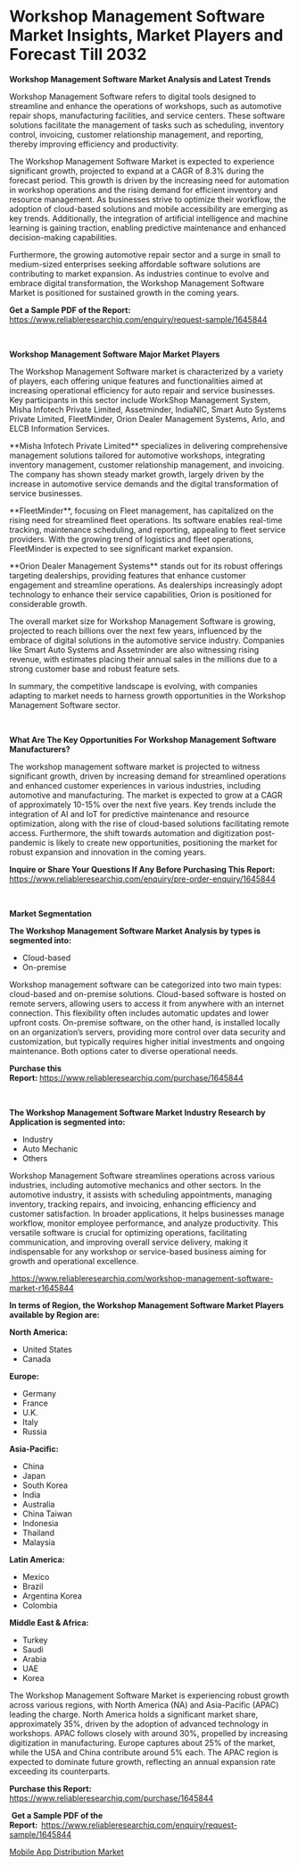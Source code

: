 <p><h1>Workshop Management Software Market Insights, Market Players and Forecast Till 2032</h1></p><p><strong>Workshop Management Software Market Analysis and Latest Trends</strong></p>
<p><p>Workshop Management Software refers to digital tools designed to streamline and enhance the operations of workshops, such as automotive repair shops, manufacturing facilities, and service centers. These software solutions facilitate the management of tasks such as scheduling, inventory control, invoicing, customer relationship management, and reporting, thereby improving efficiency and productivity.</p><p>The Workshop Management Software Market is expected to experience significant growth, projected to expand at a CAGR of 8.3% during the forecast period. This growth is driven by the increasing need for automation in workshop operations and the rising demand for efficient inventory and resource management. As businesses strive to optimize their workflow, the adoption of cloud-based solutions and mobile accessibility are emerging as key trends. Additionally, the integration of artificial intelligence and machine learning is gaining traction, enabling predictive maintenance and enhanced decision-making capabilities.</p><p>Furthermore, the growing automotive repair sector and a surge in small to medium-sized enterprises seeking affordable software solutions are contributing to market expansion. As industries continue to evolve and embrace digital transformation, the Workshop Management Software Market is positioned for sustained growth in the coming years.</p></p>
<p><strong>Get a Sample PDF of the Report:&nbsp;</strong> <a href="https://www.reliableresearchiq.com/enquiry/request-sample/1645844?utm_campaign=3279&utm_medium=2&utm_source=Github&utm_content=ia&utm_term=10032025&utm_id=workshop-management-software">https://www.reliableresearchiq.com/enquiry/request-sample/1645844</a></p>
<p>&nbsp;</p>
<p><strong>Workshop Management Software Major Market Players</strong></p>
<p><p>The Workshop Management Software market is characterized by a variety of players, each offering unique features and functionalities aimed at increasing operational efficiency for auto repair and service businesses. Key participants in this sector include WorkShop Management System, Misha Infotech Private Limited, Assetminder, IndiaNIC, Smart Auto Systems Private Limited, FleetMinder, Orion Dealer Management Systems, Arlo, and ELCB Information Services.</p><p>**Misha Infotech Private Limited** specializes in delivering comprehensive management solutions tailored for automotive workshops, integrating inventory management, customer relationship management, and invoicing. The company has shown steady market growth, largely driven by the increase in automotive service demands and the digital transformation of service businesses.</p><p>**FleetMinder**, focusing on Fleet management, has capitalized on the rising need for streamlined fleet operations. Its software enables real-time tracking, maintenance scheduling, and reporting, appealing to fleet service providers. With the growing trend of logistics and fleet operations, FleetMinder is expected to see significant market expansion.</p><p>**Orion Dealer Management Systems** stands out for its robust offerings targeting dealerships, providing features that enhance customer engagement and streamline operations. As dealerships increasingly adopt technology to enhance their service capabilities, Orion is positioned for considerable growth.</p><p>The overall market size for Workshop Management Software is growing, projected to reach billions over the next few years, influenced by the embrace of digital solutions in the automotive service industry. Companies like Smart Auto Systems and Assetminder are also witnessing rising revenue, with estimates placing their annual sales in the millions due to a strong customer base and robust feature sets.</p><p>In summary, the competitive landscape is evolving, with companies adapting to market needs to harness growth opportunities in the Workshop Management Software sector.</p></p>
<p>&nbsp;</p>
<p><strong>What Are The Key Opportunities For Workshop Management Software Manufacturers?</strong></p>
<p><p>The workshop management software market is projected to witness significant growth, driven by increasing demand for streamlined operations and enhanced customer experiences in various industries, including automotive and manufacturing. The market is expected to grow at a CAGR of approximately 10-15% over the next five years. Key trends include the integration of AI and IoT for predictive maintenance and resource optimization, along with the rise of cloud-based solutions facilitating remote access. Furthermore, the shift towards automation and digitization post-pandemic is likely to create new opportunities, positioning the market for robust expansion and innovation in the coming years.</p></p>
<p><strong>Inquire or Share Your Questions If Any Before Purchasing This Report:</strong> <a href="https://www.reliableresearchiq.com/enquiry/pre-order-enquiry/1645844?utm_campaign=3279&utm_medium=2&utm_source=Github&utm_content=ia&utm_term=10032025&utm_id=workshop-management-software">https://www.reliableresearchiq.com/enquiry/pre-order-enquiry/1645844</a></p>
<p>&nbsp;</p>
<p><strong>Market Segmentation</strong></p>
<p><strong>The Workshop Management Software Market Analysis by types is segmented into:</strong></p>
<p><ul><li>Cloud-based</li><li>On-premise</li></ul></p>
<p><p>Workshop management software can be categorized into two main types: cloud-based and on-premise solutions. Cloud-based software is hosted on remote servers, allowing users to access it from anywhere with an internet connection. This flexibility often includes automatic updates and lower upfront costs. On-premise software, on the other hand, is installed locally on an organization’s servers, providing more control over data security and customization, but typically requires higher initial investments and ongoing maintenance. Both options cater to diverse operational needs.</p></p>
<p><strong>Purchase this Report:&nbsp;</strong><a href="https://www.reliableresearchiq.com/purchase/1645844?utm_campaign=3279&utm_medium=2&utm_source=Github&utm_content=ia&utm_term=10032025&utm_id=workshop-management-software">https://www.reliableresearchiq.com/purchase/1645844</a></p>
<p>&nbsp;</p>
<p><strong>The Workshop Management Software Market Industry Research by Application is segmented into:</strong></p>
<p><ul><li>Industry</li><li>Auto Mechanic</li><li>Others</li></ul></p>
<p><p>Workshop Management Software streamlines operations across various industries, including automotive mechanics and other sectors. In the automotive industry, it assists with scheduling appointments, managing inventory, tracking repairs, and invoicing, enhancing efficiency and customer satisfaction. In broader applications, it helps businesses manage workflow, monitor employee performance, and analyze productivity. This versatile software is crucial for optimizing operations, facilitating communication, and improving overall service delivery, making it indispensable for any workshop or service-based business aiming for growth and operational excellence.</p></p>
<p><a href="https://www.reliableresearchiq.com/workshop-management-software-market-r1645844?utm_campaign=3279&utm_medium=2&utm_source=Github&utm_content=ia&utm_term=10032025&utm_id=workshop-management-software">&nbsp;https://www.reliableresearchiq.com/workshop-management-software-market-r1645844</a></p>
<p><strong>In terms of Region, the Workshop Management Software Market Players available by Region are:</strong></p>
<p>
    <p> <strong> North America: </strong>
        <ul>
            <li>United States</li>
            <li>Canada</li>
        </ul>
        </p> 
    <p> <strong> Europe: </strong>
        <ul>
            <li>Germany</li>
            <li>France</li>
            <li>U.K.</li>
            <li>Italy</li>
            <li>Russia</li>
        </ul>
        </p> 
    <p> <strong> Asia-Pacific: </strong>
        <ul>
            <li>China</li>
            <li>Japan</li>
            <li>South Korea</li>
            <li>India</li>
            <li>Australia</li>
            <li>China Taiwan</li>
            <li>Indonesia</li>
            <li>Thailand</li>
            <li>Malaysia</li>
        </ul>
        </p> 
    <p> <strong> Latin America: </strong>
        <ul>
            <li>Mexico</li>
            <li>Brazil</li>
            <li>Argentina Korea</li>
            <li>Colombia</li>
        </ul>
        </p> 
    <p> <strong> Middle East & Africa: </strong>
        <ul>
            <li>Turkey</li>
            <li>Saudi</li>
            <li>Arabia</li>
            <li>UAE</li>
            <li>Korea</li>
        </ul>
    </p>
    </p>
<p><p>The Workshop Management Software Market is experiencing robust growth across various regions, with North America (NA) and Asia-Pacific (APAC) leading the charge. North America holds a significant market share, approximately 35%, driven by the adoption of advanced technology in workshops. APAC follows closely with around 30%, propelled by increasing digitization in manufacturing. Europe captures about 25% of the market, while the USA and China contribute around 5% each. The APAC region is expected to dominate future growth, reflecting an annual expansion rate exceeding its counterparts.</p></p>
<p><strong>Purchase this Report: </strong><a href="https://www.reliableresearchiq.com/purchase/1645844?utm_campaign=3279&utm_medium=2&utm_source=Github&utm_content=ia&utm_term=10032025&utm_id=workshop-management-software">https://www.reliableresearchiq.com/purchase/1645844</a></p>
<p>&nbsp;<strong>Get a Sample PDF of the Report:&nbsp;&nbsp;</strong><a href="https://www.reliableresearchiq.com/enquiry/request-sample/1645844?utm_campaign=3279&utm_medium=2&utm_source=Github&utm_content=ia&utm_term=10032025&utm_id=workshop-management-software">https://www.reliableresearchiq.com/enquiry/request-sample/1645844</a></p>
<p><strong></strong></p>
<p><p><a href="https://github.com/popupioo/Market-Research-Report-List-1/blob/main/mobile-app-distribution-market.md?utm_campaign=3279&utm_medium=2&utm_source=Github&utm_content=ia&utm_term=10032025&utm_id=workshop-management-software">Mobile App Distribution Market</a></p></p>